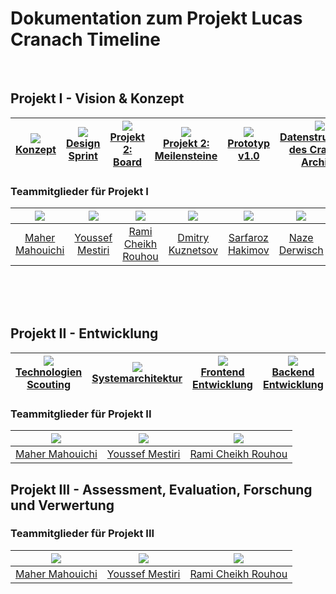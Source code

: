 # Dokumentation zum Projekt Lucas Cranach Timeline
<br>

## Projekt I - Vision & Konzept
| ![](https://img.icons8.com/windows/32/000000/idea.png)<br>[Konzept](https://github.com/ramichr/lucas_cranach_projekt2/wiki/Einf%C3%BChrung) | ![](https://img.icons8.com/windows/32/000000/prototype.png)<br>[Design Sprint](https://github.com/ramichr/lucas_cranach_projekt2/wiki/Design-Sprint) | ![](https://img.icons8.com/windows/32/000000/brief.png)<br>[Projekt 2: Board](https://github.com/ramichr/lucas_cranach_projekt2/projects/2) | ![](https://img.icons8.com/windows/32/000000/brief.png)<br>[Projekt 2: Meilensteine](https://github.com/ramichr/lucas_cranach_projekt2/milestones) | ![](https://img.icons8.com/windows/32/000000/code-file.png)<br>[Prototyp v1.0](https://github.com/ramichr/lucas_cranach_projekt2/tree/master/prototype/v1.0) | ![](https://img.icons8.com/windows/32/000000/code-file.png)<br>[Datenstrukturen des Cranach Archivs](https://github.com/lucascranach/importer/tree/master/docs/json) | ![](https://img.icons8.com/windows/32/000000/repository.png)<br>[Backlog](https://github.com/ramichr/lucas_cranach_projekt2/projects/3) |
|:-------------------------------------------------------------------------------------------------------------------------------------------:|:---------------------------------------------------------------------------------------------------------------:|:-------------------------------------------------------------------------------------------------------------------:|:----------------------------------------------------------------------------------------------------:|:-------------------------------------------------------------------------------------------------------------:|:--------------------------------------------------------------------------------------------------------------------------------:|:--------------------------------------------------------------------------------------------------------------------------------:|

### Teammitglieder für Projekt I

| ![](https://avatars0.githubusercontent.com/u/24878008?s=400&v=4) | ![](https://avatars1.githubusercontent.com/u/25585481?s=400&v=4) | ![](https://avatars0.githubusercontent.com/u/49440303?s=460&u=bbdf6f2769d13ce1198c2294d7cce364a76e53d0&v=4) | ![](https://avatars1.githubusercontent.com/u/57637723?s=400&u=28a67642b34f1440defcdedb2bb49d9e8b56d528&v=4) | ![](https://avatars2.githubusercontent.com/u/56966962?s=400&v=4) | ![](https://avatars0.githubusercontent.com/u/57001669?s=400&v=4)
|:-------------------------------------------------------------------:|:----------------------------------------------------------------:|:----------------------------------------------------------------: | :----------------------------------------------------------------: | :----------------------------------------------------------------: | :----------------------------------------------------------------:
|          [Maher Mahouichi](https://github.com/maherwizy)         |           [Youssef Mestiri](https://github.com/youssefMes)           |          [Rami Cheikh Rouhou](https://github.com/ramichr)          | [Dmitry Kuznetsov](https://github.com/d-kuznetsov)  | [Sarfaroz Hakimov](https://github.com/Sarfaroz) | [Naze Derwisch](https://github.com/naze1982)

<br>
<br>
<br>

## Projekt II - Entwicklung
|  ![](https://img.icons8.com/ios-filled/32/000000/process.png)<br>[Technologien Scouting](https://github.com/ramichr/CRANACH/wiki/Technologien-Scouting) |![](https://img.icons8.com/ios/32/000000/link-company-parent.png)<br>[Systemarchitektur](https://github.com/ramichr/CRANACH/wiki/Systemarchitektur) | ![](https://img.icons8.com/ios/32/000000/react-native.png)<br>   [Frontend Entwicklung](https://github.com/ramichr/CRANACH/wiki/Frontend-Entwicklung) | ![](https://img.icons8.com/ios/32/000000/server.png)<br>   [Backend Entwicklung](https://github.com/ramichr/CRANACH/wiki/Backend-Entwicklung) | ![](https://img.icons8.com/windows/32/000000/repository.png)<br>[Sprint](https://github.com/ramichr/CRANACH/projects/2) | ![](https://img.icons8.com/windows/32/000000/source-code.png)<br>   [Code](https://github.com/ramichr/CRANACH/tree/master/cranach-timeline-code) | ![](https://img.icons8.com/windows/32/000000/prototype.png)<br>   [Website]() |
|:-------------------------------------------------------------------------------------------------------------------------------------------:|:---------------------------------------------------------------------------------------------------------------:|:-------------------------------------------------------------------------------------------------------------------:|:----------------------------------------------------------------------------------------------------:|:-------------------------------------------------------------------------------------------------------------:|:-------------------------------------------------------------------------------------------------------------:|:-------------------------------------------------------------------------------------------------------------------------------------------:|

### Teammitglieder für Projekt II

| ![](https://avatars0.githubusercontent.com/u/24878008?s=200&v=4) | ![](https://avatars1.githubusercontent.com/u/25585481?s=200&v=4) | ![](https://avatars0.githubusercontent.com/u/49440303?s=200&u=bbdf6f2769d13ce1198c2294d7cce364a76e53d0&v=4)  
|:-------------------------------------------------------------------:|:----------------------------------------------------------------:|:----------------------------------------------------------------:  
|          [Maher Mahouichi](https://github.com/maherwizy)         |           [Youssef Mestiri](https://github.com/youssefMes)           |          [Rami Cheikh Rouhou](https://github.com/ramichr)          

## Projekt III - Assessment, Evaluation, Forschung und Verwertung


### Teammitglieder für Projekt III

| ![](https://avatars0.githubusercontent.com/u/24878008?s=200&v=4) | ![](https://avatars1.githubusercontent.com/u/25585481?s=200&v=4) | ![](https://avatars0.githubusercontent.com/u/49440303?s=200&u=bbdf6f2769d13ce1198c2294d7cce364a76e53d0&v=4)  
|:-------------------------------------------------------------------:|:----------------------------------------------------------------:|:----------------------------------------------------------------:  
|          [Maher Mahouichi](https://github.com/maherwizy)         |           [Youssef Mestiri](https://github.com/youssefMes)           |          [Rami Cheikh Rouhou](https://github.com/ramichr)          




<!--
# Lucas Cranach Timeline

Projektgegenstand ist das [Lucas Cranach Timeline- Projekt 2019](https://th-koeln.github.io/mi-bachelor-screendesign/projekt-2019/)

> Im Oktober 2009 begannen acht große Museen in Europa und den USA gemeinsam mit dem Museum Kunstpalast in Düsseldorf und der Technischen Hochschule Köln ein Forschungsprojekt zur digitalen Erschließung der Gemälde eines der bedeutendsten Maler der deutschen Renaissance: Lucas Cranach der Ältere. Gefördert wird das Projekt von der Andrew W. Mellon Foundation als Teil einer größeren Initiative, deren Ziel es ist, eine internetbasierte Infrastruktur für den Austausch und die Vermittlung neuer kunsthistorischer, technologischer und naturwissenschaftlicher Forschungsergebnisse zu entwickeln, welche die Grenzen von Institutionen und internationalen Grenzen überschreitet. Der umfangreiche Fundus an Bild- und Textinformationen soll der Öffentlichkeit ein tieferes Verständnis der Kunst Lucas Cranachs ermöglichen und die Forscher künftig dabei unterstützen, u.a. Fragen zu Zuschreibung und Werkstattorganisation zu beantworten.

## Projekt Entwicklung - Cranach-Timeline

Ziel in dieser Phase des Projekts ist die Fortführung der erarbeiteten Konzepte des [Projekts - Vision und Konzept](https://www.medieninformatik.th-koeln.de/study/master/moduls/ma_modul_projekt_visionkonzept/). Als Ergebnis soll ein _Minimum Viable Product_ entwickelt und weiterentwickelt werden.


## Entwicklungsorganisation

### 1. Sprint

https://github.com/ramichr/lucas_cranach_projekt2/projects/2

## Wiki
-->

